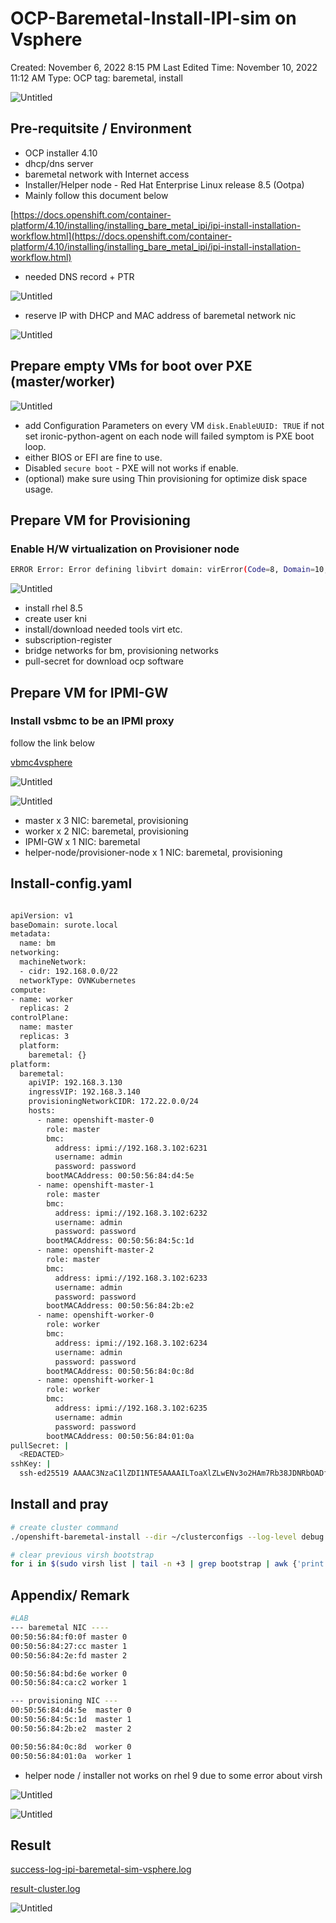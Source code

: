 # OCP-Baremetal-Install-IPI-sim on Vsphere

Created: November 6, 2022 8:15 PM
Last Edited Time: November 10, 2022 11:12 AM
Type: OCP
tag: baremetal, install

![Untitled](OCP-Baremetal-Install-IPI-sim%20on%20Vsphere%2001be04674e4e41da8624d8e0066d954a/Untitled.png)

## Pre-requitsite / Environment

- OCP installer 4.10
- dhcp/dns server
- baremetal network with Internet access
- Installer/Helper node - Red Hat Enterprise Linux release 8.5 (Ootpa)
- Mainly follow this document below

[https://docs.openshift.com/container-platform/4.10/installing/installing_bare_metal_ipi/ipi-install-installation-workflow.html](https://docs.openshift.com/container-platform/4.10/installing/installing_bare_metal_ipi/ipi-install-installation-workflow.html)

- needed DNS record + PTR

![Untitled](OCP-Baremetal-Install-IPI-sim%20on%20Vsphere%2001be04674e4e41da8624d8e0066d954a/Untitled%201.png)

- reserve IP with DHCP and MAC address of baremetal network nic

![Untitled](OCP-Baremetal-Install-IPI-sim%20on%20Vsphere%2001be04674e4e41da8624d8e0066d954a/Untitled%202.png)

## Prepare empty VMs for boot over PXE (master/worker)

![Untitled](OCP-Baremetal-Install-IPI-sim%20on%20Vsphere%2001be04674e4e41da8624d8e0066d954a/Untitled%203.png)

- add Configuration Parameters on every VM `disk.EnableUUID: TRUE` if not set ironic-python-agent on each node will failed  symptom is  PXE boot loop.
- either BIOS or EFI are fine to use.
- Disabled `secure boot` - PXE will not works if enable.
- (optional) make sure using Thin provisioning for optimize disk space usage.

## Prepare VM for Provisioning

### Enable H/W virtualization on Provisioner node

```bash
ERROR Error: Error defining libvirt domain: virError(Code=8, Domain=10, Message='invalid argument: could not get preferred machine for /usr/libexec/qemu-kvm type=kvm')
```

![Untitled](OCP-Baremetal-Install-IPI-sim%20on%20Vsphere%2001be04674e4e41da8624d8e0066d954a/Untitled%204.png)

- install rhel 8.5
- create user kni
- install/download needed tools virt etc.
- subscription-register
- bridge networks for bm, provisioning networks
- pull-secret for download ocp software

## Prepare VM for IPMI-GW

### Install vsbmc to be an IPMI proxy

follow the link below

[vbmc4vsphere](https://pypi.org/project/vbmc4vsphere/)

![Untitled](OCP-Baremetal-Install-IPI-sim%20on%20Vsphere%2001be04674e4e41da8624d8e0066d954a/Untitled%205.png)

![Untitled](OCP-Baremetal-Install-IPI-sim%20on%20Vsphere%2001be04674e4e41da8624d8e0066d954a/Untitled%206.png)

- master x 3
NIC: baremetal, provisioning
- worker x 2
NIC: baremetal, provisioning
- IPMI-GW x 1
NIC: baremetal
- helper-node/provisioner-node x 1
NIC: baremetal, provisioning

## Install-config.yaml

```bash

apiVersion: v1
baseDomain: surote.local
metadata:
  name: bm
networking:
  machineNetwork:
  - cidr: 192.168.0.0/22
  networkType: OVNKubernetes
compute:
- name: worker
  replicas: 2
controlPlane:
  name: master
  replicas: 3
  platform:
    baremetal: {}
platform:
  baremetal:
    apiVIP: 192.168.3.130
    ingressVIP: 192.168.3.140
    provisioningNetworkCIDR: 172.22.0.0/24
    hosts:
      - name: openshift-master-0
        role: master
        bmc:
          address: ipmi://192.168.3.102:6231
          username: admin
          password: password
        bootMACAddress: 00:50:56:84:d4:5e
      - name: openshift-master-1
        role: master
        bmc:
          address: ipmi://192.168.3.102:6232
          username: admin
          password: password
        bootMACAddress: 00:50:56:84:5c:1d
      - name: openshift-master-2
        role: master
        bmc:
          address: ipmi://192.168.3.102:6233
          username: admin
          password: password
        bootMACAddress: 00:50:56:84:2b:e2
      - name: openshift-worker-0
        role: worker
        bmc:
          address: ipmi://192.168.3.102:6234
          username: admin
          password: password
        bootMACAddress: 00:50:56:84:0c:8d
      - name: openshift-worker-1
        role: worker
        bmc:
          address: ipmi://192.168.3.102:6235
          username: admin
          password: password
        bootMACAddress: 00:50:56:84:01:0a
pullSecret: |
  <REDACTED>
sshKey: |
  ssh-ed25519 AAAAC3NzaC1lZDI1NTE5AAAAILToaXlZLwENv3o2HAm7Rb38JDNRbOADfs1amvrE5pFZ kni@localhost.localdomain
```

## Install and pray

```bash
# create cluster command
./openshift-baremetal-install --dir ~/clusterconfigs --log-level debug create cluster

# clear previous virsh bootstrap
for i in $(sudo virsh list | tail -n +3 | grep bootstrap | awk {'print $2'}); do   sudo virsh destroy $i;   sudo virsh undefine $i;   sudo virsh vol-delete $i --pool $i;   sudo virsh vol-delete $i.ign --pool $i;   sudo virsh pool-destroy $i;   sudo virsh pool-undefine $i; done
```

## Appendix/ Remark

```bash
#LAB
--- baremetal NIC ----
00:50:56:84:f0:0f master 0
00:50:56:84:27:cc master 1
00:50:56:84:2e:fd master 2

00:50:56:84:bd:6e worker 0
00:50:56:84:ca:c2 worker 1

--- provisioning NIC ---
00:50:56:84:d4:5e  master 0
00:50:56:84:5c:1d  master 1
00:50:56:84:2b:e2  master 2

00:50:56:84:0c:8d  worker 0
00:50:56:84:01:0a  worker 1
```

- helper node / installer not works on rhel 9 due to some error about virsh

![Untitled](OCP-Baremetal-Install-IPI-sim%20on%20Vsphere%2001be04674e4e41da8624d8e0066d954a/Untitled%207.png)

![Untitled](OCP-Baremetal-Install-IPI-sim%20on%20Vsphere%2001be04674e4e41da8624d8e0066d954a/Untitled%208.png)

## Result

[success-log-ipi-baremetal-sim-vsphere.log](OCP-Baremetal-Install-IPI-sim%20on%20Vsphere%2001be04674e4e41da8624d8e0066d954a/success-log-ipi-baremetal-sim-vsphere.log)

[result-cluster.log](OCP-Baremetal-Install-IPI-sim%20on%20Vsphere%2001be04674e4e41da8624d8e0066d954a/result-cluster.log)

![Untitled](OCP-Baremetal-Install-IPI-sim%20on%20Vsphere%2001be04674e4e41da8624d8e0066d954a/Untitled%209.png)
